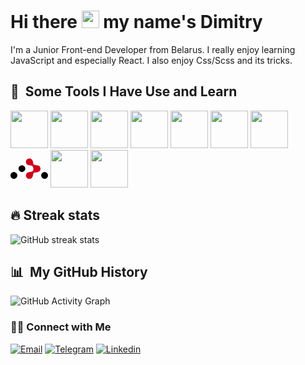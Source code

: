 <h1> Hi there <img src="https://media.giphy.com/media/hvRJCLFzcasrR4ia7z/giphy.gif" width="28"> my name's Dimitry </h1>

<p>I'm a Junior Front-end Developer from Belarus. I really enjoy learning JavaScript and especially React. I also enjoy Css/Scss and its tricks.</p>

<h2> 🚀 &nbsp;Some Tools I Have Use and Learn</h2>
<div>
 <span> <img width='60px' src="https://cdn.jsdelivr.net/gh/devicons/devicon/icons/html5/html5-original-wordmark.svg" /> </span>
 <span> <img width='60px' src="https://cdn.jsdelivr.net/gh/devicons/devicon/icons/css3/css3-original-wordmark.svg" /> </span>
 <span> <img width='60px' src="https://cdn.jsdelivr.net/gh/devicons/devicon/icons/sass/sass-original.svg" />  </span>
 <span> <img width='60px' src="https://cdn.jsdelivr.net/gh/devicons/devicon/icons/javascript/javascript-original.svg" /> </span>
 <span> <img width='60px' src="https://cdn.jsdelivr.net/gh/devicons/devicon/icons/react/react-original-wordmark.svg"/> </span>
 <span> <img width='60px' src="https://cdn.jsdelivr.net/gh/devicons/devicon/icons/redux/redux-original.svg" /> </span>
 <span> <img width='60px' src="https://cdn.jsdelivr.net/gh/devicons/devicon/icons/typescript/typescript-plain.svg" /> </span>
 <span> <svg xmlns="http://www.w3.org/2000/svg" width="60" height="60" preserveAspectRatio="xMidYMid meet" viewBox="0 0 256 140"><path d="M78.066 92.588c12.818 0 23.209-10.391 23.209-23.21c0-12.817-10.391-23.208-23.21-23.208c-12.817 0-23.208 10.39-23.208 23.209c0 12.818 10.391 23.209 23.209 23.209Zm-54.857 46.417c12.818 0 23.209-10.39 23.209-23.209c0-12.817-10.391-23.208-23.21-23.208C10.392 92.588 0 102.978 0 115.796c0 12.818 10.39 23.21 23.209 23.21Zm209.582 0c12.818 0 23.209-10.39 23.209-23.209c0-12.817-10.39-23.208-23.209-23.208c-12.818 0-23.209 10.39-23.209 23.208c0 12.818 10.391 23.21 23.21 23.21Z"/><path fill="#D0021B" d="M156.565 70.357c-.742-7.754-1.12-14.208-7.06-18.744c-7.522-5.744-16.044-2.017-26.54-5.806C112.65 43.312 105 34.155 105 23.24C105 10.405 115.578 0 128.626 0c9.665 0 17.974 5.707 21.634 13.883c5.601 10.64 1.96 21.467 8.998 26.921c8.333 6.458 19.568 1.729 32.104 7.848a23.614 23.614 0 0 1 9.84 8.425A22.858 22.858 0 0 1 205 69.718c0 10.915-7.65 20.073-17.964 22.568c-10.497 3.789-19.019.062-26.541 5.806c-8.46 6.46-3.931 17.267-10.826 28.682c-3.913 7.518-11.867 12.663-21.043 12.663c-13.048 0-23.626-10.405-23.626-23.24c0-9.323 5.582-17.364 13.638-21.066c12.536-6.12 23.77-1.39 32.104-7.848c4.807-3.726 5.823-9.473 5.823-16.926Z"/></svg> </span>
 <span> <img width='60px' src="https://cdn.jsdelivr.net/gh/devicons/devicon/icons/git/git-original-wordmark.svg" /> </span>
 <span> <img width='60px' src="https://cdn.jsdelivr.net/gh/devicons/devicon/icons/webpack/webpack-original-wordmark.svg" /> </span>
</div>

<h2>🔥 Streak stats </h2>

![GitHub streak stats](https://github-readme-streak-stats.herokuapp.com/?user=Dimitry-prog)  

<h2> 📊 &nbsp;My GitHub History</h2>

![GitHub Activity Graph](https://activity-graph.herokuapp.com/graph?username=Dimitry-prog&theme=dracula)  

<h3> 🤝🏻 Connect with Me </h3>

<p align="left">
<a href="mailto:kfifa3@gmail.com"><img alt="Email" src="https://img.shields.io/badge/Email-kfifa3@gmail.com-blue?style=flat&logo=gmail"></a>
<a href="https://t.me/Dmitry_Myt" target="_blank"><img alt="Telegram" src="https://img.shields.io/badge/Telegram-Dimitry-blue?style=flat&logo=telegram"></a>
<a href="https://www.linkedin.com/in/dimitry-mytnikau-73463a248/" target="_blank"><img alt="Linkedin" src="https://img.shields.io/badge/Linkedin-Dimitry-blue?style=flat&logo=linkedin"></a>
</p>

